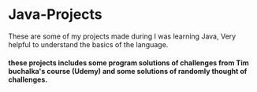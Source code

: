 # Java-Projects
These are some of my projects made during I was learning Java, Very helpful to understand the basics of the language.

#### these projects includes some program solutions of challenges from Tim buchalka's course (Udemy) and some solutions of randomly thought of challenges.
